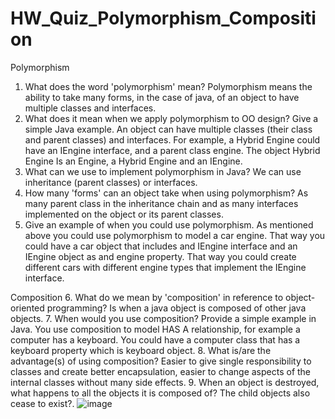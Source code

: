 # HW_Quiz_Polymorphism_Composition

Polymorphism
1.	What does the word 'polymorphism' mean?
Polymorphism means the ability to take many forms, in the case of java, of an object to have multiple classes and interfaces.
2.	What does it mean when we apply polymorphism to OO design? Give a simple Java example.
An object can have multiple classes (their class and parent classes) and interfaces. For example, a Hybrid Engine could have an IEngine interface, and a parent class engine. The object Hybrid Engine Is an Engine, a Hybrid Engine and an IEngine.
3.	What can we use to implement polymorphism in Java?
We can use inheritance (parent classes) or interfaces.
4.	How many 'forms' can an object take when using polymorphism?
As many parent class in the inheritance chain and as many interfaces implemented on the object or its parent classes.
5.	Give an example of when you could use polymorphism.
As mentioned above you could use polymorphism to model a car engine. That way you could have a car object that includes and IEngine interface and an IEngine object as and engine property. That way you could create different cars with different engine types that implement the IEngine interface.

Composition
6.	What do we mean by 'composition' in reference to object-oriented programming?
Is when a java object is composed of other java objects. 
7.	When would you use composition? Provide a simple example in Java.
You use composition to model HAS A relationship, for example a computer has a keyboard. You could have a computer class that has a keyboard property which is keyboard object.
8.	What is/are the advantage(s) of using composition?
Easier to give single responsibility to classes and create better encapsulation, easier to change aspects of the internal classes without many side effects.
9.	When an object is destroyed, what happens to all the objects it is composed of?
The child objects also cease to exist?.
![image](https://user-images.githubusercontent.com/78230124/117997830-3fd07300-b33b-11eb-9308-567c5ac69078.png)
